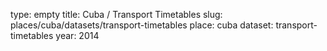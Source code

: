 type: empty
title: Cuba / Transport Timetables
slug: places/cuba/datasets/transport-timetables
place: cuba
dataset: transport-timetables
year: 2014
